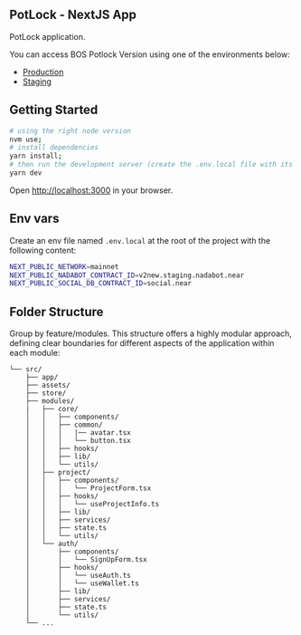## PotLock - NextJS App

PotLock application.

You can access BOS Potlock Version using one of the environments below:

- [Production](https://app.potlock.org/)
- [Staging](https://app.potlock.org/staging.potlock.near/widget/IndexLoader)

## Getting Started

```bash
# using the right node version
nvm use;
# install dependencies
yarn install;
# then run the development server (create the .env.local file with its content first)
yarn dev
```

Open [http://localhost:3000](http://localhost:3000) in your browser.

## Env vars

Create an env file named `.env.local` at the root of the project with the following content:

```sh
NEXT_PUBLIC_NETWORK=mainnet
NEXT_PUBLIC_NADABOT_CONTRACT_ID=v2new.staging.nadabot.near
NEXT_PUBLIC_SOCIAL_DB_CONTRACT_ID=social.near
```

## Folder Structure

Group by feature/modules. This structure offers a highly modular approach, defining clear boundaries for different aspects of the application within each module:

```
└── src/
    ├── app/
    ├── assets/
    ├── store/
    ├── modules/
    |   ├── core/
    │   │   ├── components/
    │   │   ├── common/
    │   │   │   |── avatar.tsx
    │   │   │   └── button.tsx
    │   │   ├── hooks/
    │   │   ├── lib/
    │   │   └── utils/
    │   ├── project/
    │   │   ├── components/
    │   │   │   └── ProjectForm.tsx
    │   │   ├── hooks/
    │   │   │   └── useProjectInfo.ts
    │   │   ├── lib/
    │   │   ├── services/
    │   │   ├── state.ts
    │   │   └── utils/
    │   └── auth/
    │       ├── components/
    │       │   └── SignUpForm.tsx
    │       ├── hooks/
    │       │   └── useAuth.ts
    │       │   └── useWallet.ts
    │       ├── lib/
    │       ├── services/
    │       ├── state.ts
    │       └── utils/
    └── ...
```
